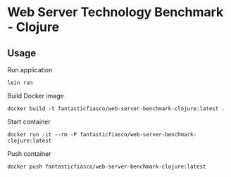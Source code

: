 # Web Server Technology Benchmark - Clojure

## Usage

Run application
```
lein run
```

Build Docker image
```
docker build -t fantasticfiasco/web-server-benchmark-clojure:latest .
```

Start container
```
docker run -it --rm -P fantasticfiasco/web-server-benchmark-clojure:latest
```

Push container
```
docker push fantasticfiasco/web-server-benchmark-clojure:latest
```